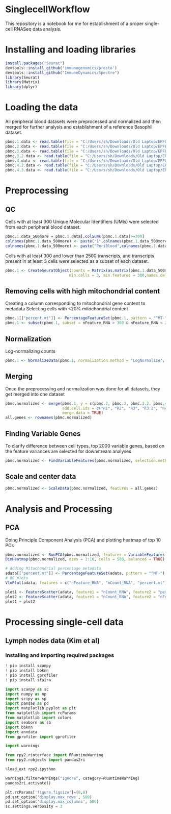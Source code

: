 # SinglecellWorkflow
This repository is a notebook for me for establishment of a proper single-cell RNASeq data analysis.

# Installing and loading libraries
```R
install.packages("Seurat")
devtools::install_github('immunogenomics/presto')
devtools::install_github("ImmuneDynamics/Spectre")
library(Seurat)
library(Matrix)
library(dplyr)
```

# Loading the data 
All peripheral blood datasets were preprocessed and normalized and then merged for further analysis and establishment of a reference Basophil dataset. 
```R
pbmc.1.data <- read.table(file = "C:/Users/sh/Downloads/Old Laptop/EPFL/Baso single cell/GSE134335/GSM4008638_Adult-Peripheral-Blood1_dge.txt.gz",row.names = 1,header = T)
pbmc.2.data <- read.table(file = "C:/Users/sh/Downloads/Old Laptop/EPFL/Baso single cell/GSE134335/GSM4008639_Adult-Peripheral-Blood2_dge.txt.gz",row.names = 1,header = T)
pbmc.3.data <- read.table(file = "C:/Users/sh/Downloads/Old Laptop/EPFL/Baso single cell/GSE134335/GSM4008640_Adult-Peripheral-Blood3-1_dge.txt.gz",row.names = 1,header = T)
pbmc.3.2.data <- read.table(file = "C:/Users/sh/Downloads/Old Laptop/EPFL/Baso single cell/GSE134335/GSM4008641_Adult-Peripheral-Blood3-2_dge.txt.gz",row.names = 1,header = T)
pbmc.4.data <- read.table(file = "C:/Users/sh/Downloads/Old Laptop/EPFL/Baso single cell/GSE134335/GSM4008642_Adult-Peripheral-Blood4-1_dge.txt.gz",row.names = 1,header = T)
pbmc.4.2.data <- read.table(file = "C:/Users/sh/Downloads/Old Laptop/EPFL/Baso single cell/GSE134335/GSM4008643_Adult-Peripheral-Blood4-2_dge.txt.gz",row.names = 1,header = T)
pbmc.4.3.data <- read.table(file = "C:/Users/sh/Downloads/Old Laptop/EPFL/Baso single cell/GSE134335/GSM4008644_Adult-Peripheral-Blood4-3_dge.txt.gz",row.names = 1,header = T)
```
# Preprocessing
## QC
Cells with at least 300 Unique Molecular Identifiers (UMIs) were selected from each peripheral blood dataset.
```R
pbmc.1.data_500more = pbmc.1.data[,colSums(pbmc.1.data)>=300]
colnames(pbmc.1.data_500more) <- paste("1",colnames(pbmc.1.data_500more),sep = ".")
colnames(pbmc.1.data_500more) <- paste("PeriBlood",colnames(pbmc.1.data_500more),sep = "_")
```

Cells with at least 300 and lower than 2500 transcripts, and transcripts present in at least 3 cells were selected as a subset of each dataset. 
```R
pbmc.1 <- CreateSeuratObject(counts = Matrix(as.matrix(pbmc.1.data_500more),sparse=T),
                            min.cells = 3, min.features = 300,names.delim = "\\.")
```
## Removing cells with high mitochondrial content
Creating a column corresponding to mitochondrial gene content to metadata
Selecting cells with <20% mitochondrial content
```R
pbmc.1[["percent.mt"]] <- PercentageFeatureSet(pbmc.1, pattern = "^MT-")
pbmc.1 <- subset(pbmc.1, subset = nFeature_RNA > 300 & nFeature_RNA < 2500 & percent.mt < 20)
```

## Normalization
Log-normalizing counts
```R
pbmc.1 <- NormalizeData(pbmc.1, normalization.method = "LogNormalize", scale.factor = 10000)
```

## Merging
Once the preprocessing and normalization was done for all datasets, they get merged into one dataset
```R
pbmc.normalized <- merge(pbmc.1, y = c(pbmc.2, pbmc.3, pbmc.3.2, pbmc.4, pbmc.4.2, pbmc.4.3), 
                         add.cell.ids = c("R1", "R2", "R3", "R3.2", "R4", "R4.2", "R4.3"), project = "PBMC12K",
                         merge.data = TRUE)
all.genes <- rownames(pbmc.normalized)
```

## Finding Variable Genes
To clarify difference between cell types, top 2000 variable genes, based on the feature variances are selected for downstream analyses
```R
pbmc.normalized <- FindVariableFeatures(pbmc.normalized, selection.method = "vst", nfeatures = 2000)
```

## Scale and center data
```R
pbmc.normalized <- ScaleData(pbmc.normalized, features = all.genes)
```

# Analysis and Processing
## PCA
Doing Principle Component Analysis (PCA) and plotting heatmap of top 10 PCs
```R
pbmc.normalized <- RunPCA(pbmc.normalized, features = VariableFeatures(object = pbmc.normalized))
DimHeatmap(pbmc.normalized, dims = 1:10, cells = 500, balanced = TRUE)
```


```R
# Adding Mitochondrial percentage metadata
adata[["percent.mt"]] <- PercentageFeatureSet(adata, pattern = "^MT-")
# QC plots
VlnPlot(adata, features = c("nFeature_RNA", "nCount_RNA", "percent.mt"), ncol = 3)

plot1 <- FeatureScatter(adata, feature1 = "nCount_RNA", feature2 = "percent.mt")
plot2 <- FeatureScatter(adata, feature1 = "nCount_RNA", feature2 = "nFeature_RNA")
plot1 + plot2
```
# Processing single-cell data
## Lymph nodes data (Kim et al)

### Installing and importing required packages
```Python
! pip install scanpy
! pip install bbknn
! pip install gprofiler
! pip install sfaira
```
```Python
import scanpy as sc
import numpy as np
import scipy as sp
import pandas as pd
import matplotlib.pyplot as plt
from matplotlib import rcParams
from matplotlib import colors
import seaborn as sb
import bbknn
import anndata
from gprofiler import gprofiler

import warnings

from rpy2.rinterface import RRuntimeWarning
from rpy2.robjects import pandas2ri

%load_ext rpy2.ipython

warnings.filterwarnings("ignore", category=RRuntimeWarning)
pandas2ri.activate()

plt.rcParams['figure.figsize']=(8,8)
pd.set_option('display.max_rows', 500)
pd.set_option('display.max_columns', 500)
sc.settings.verbosity = 3
```
